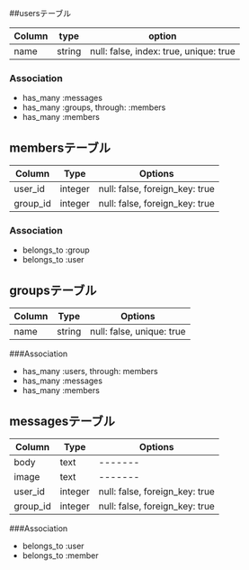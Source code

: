 ##usersテーブル

|Column|type|option|
|------|----|------|
|name|string|null: false, index: true, unique: true|

### Association
- has_many :messages
- has_many :groups, through: :members
- has_many :members

## membersテーブル

|Column|Type|Options|
|------|----|-------|
|user_id|integer|null: false, foreign_key: true|
|group_id|integer|null: false, foreign_key: true|

### Association
- belongs_to :group
- belongs_to :user

## groupsテーブル
|Column|Type|Options|
|------|----|-------|
|name|string|null: false, unique: true|

###Association
- has_many :users, through: members
- has_many :messages
- has_many :members

## messagesテーブル
|Column|Type|Options|
|------|----|-------|
|body|text|-------|
|image|text|-------|
|user_id|integer|null: false, foreign_key: true|
|group_id|integer|null: false, foreign_key: true|

###Association
- belongs_to :user
- belongs_to :member
